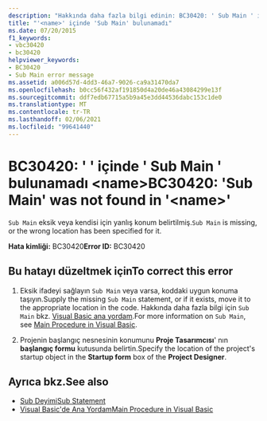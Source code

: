 ```yaml
---
description: "Hakkında daha fazla bilgi edinin: BC30420: ' Sub Main ' içinde bulunamadı<name>"
title: "'<name>' içinde 'Sub Main' bulunamadı"
ms.date: 07/20/2015
f1_keywords:
- vbc30420
- bc30420
helpviewer_keywords:
- BC30420
- Sub Main error message
ms.assetid: a006d57d-4dd3-46a7-9026-ca9a31470da7
ms.openlocfilehash: b0cc56f432af191850d4a20de46a43084299e13f
ms.sourcegitcommit: ddf7edb67715a5b9a45e3dd44536dabc153c1de0
ms.translationtype: MT
ms.contentlocale: tr-TR
ms.lasthandoff: 02/06/2021
ms.locfileid: "99641440"
---
```

# <a name="bc30420-sub-main-was-not-found-in-name"></a><span data-ttu-id="668bf-103">BC30420: ' ' içinde ' Sub Main ' bulunamadı \<name></span><span class="sxs-lookup"><span data-stu-id="668bf-103">BC30420: 'Sub Main' was not found in '\<name>'</span></span>

<span data-ttu-id="668bf-104">`Sub Main` eksik veya kendisi için yanlış konum belirtilmiş.</span><span class="sxs-lookup"><span data-stu-id="668bf-104">`Sub Main` is missing, or the wrong location has been specified for it.</span></span>

 <span data-ttu-id="668bf-105">**Hata kimliği:** BC30420</span><span class="sxs-lookup"><span data-stu-id="668bf-105">**Error ID:** BC30420</span></span>

## <a name="to-correct-this-error"></a><span data-ttu-id="668bf-106">Bu hatayı düzeltmek için</span><span class="sxs-lookup"><span data-stu-id="668bf-106">To correct this error</span></span>

1. <span data-ttu-id="668bf-107">Eksik ifadeyi sağlayın `Sub Main` veya varsa, koddaki uygun konuma taşıyın.</span><span class="sxs-lookup"><span data-stu-id="668bf-107">Supply the missing `Sub Main` statement, or if it exists, move it to the appropriate location in the code.</span></span> <span data-ttu-id="668bf-108">Hakkında daha fazla bilgi için `Sub Main` bkz. [Visual Basic ana yordam](../../programming-guide/program-structure/main-procedure.md).</span><span class="sxs-lookup"><span data-stu-id="668bf-108">For more information on `Sub Main`, see [Main Procedure in Visual Basic](../../programming-guide/program-structure/main-procedure.md).</span></span>

2. <span data-ttu-id="668bf-109">Projenin başlangıç nesnesinin konumunu **Proje Tasarımcısı**' nın **başlangıç formu** kutusunda belirtin.</span><span class="sxs-lookup"><span data-stu-id="668bf-109">Specify the location of the project's startup object in the **Startup form** box of the **Project Designer**.</span></span>

## <a name="see-also"></a><span data-ttu-id="668bf-110">Ayrıca bkz.</span><span class="sxs-lookup"><span data-stu-id="668bf-110">See also</span></span>

- [<span data-ttu-id="668bf-111">Sub Deyimi</span><span class="sxs-lookup"><span data-stu-id="668bf-111">Sub Statement</span></span>](../statements/sub-statement.md)
- [<span data-ttu-id="668bf-112">Visual Basic'de Ana Yordam</span><span class="sxs-lookup"><span data-stu-id="668bf-112">Main Procedure in Visual Basic</span></span>](../../programming-guide/program-structure/main-procedure.md)
